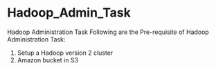 # Hadoop_Admin_Task
Hadoop Administration Task
Following are the Pre-requisite of Hadoop Administration Task:
1) Setup a Hadoop version 2 cluster
2) Amazon bucket in S3

